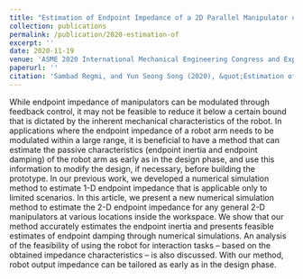 ```yaml
---
title: "Estimation of Endpoint Impedance of a 2D Parallel Manipulator using Numerical Simulation Experiment"
collection: publications
permalink: /publication/2020-estimation-of
excerpt: ''
date: 2020-11-19
venue: 'ASME 2020 International Mechanical Engineering Congress and Exposition'
paperurl: ''
citation: 'Sambad Regmi, and Yun Seong Song (2020), &quot;Estimation of Endpoint Impedance of a 2D Parallel Manipulator using Numerical Simulation Experiment &quot; <i>In Proceedings of the ASME 2020 International Mechanical Engineering Congress and Exposition, Portland, OR. </i>'
---
```

While endpoint impedance of manipulators can be modulated through feedback control, it may not be feasible to reduce it below a certain bound that is dictated by the inherent mechanical characteristics of the robot. In applications where the endpoint impedance of a robot arm needs to be modulated within a large range, it is beneficial to have a method that can estimate the passive characteristics (endpoint inertia and endpoint damping) of the robot arm as early as in the design phase, and use this information to modify the design, if necessary, before building the prototype. In our previous work, we developed a numerical simulation method to estimate 1-D endpoint impedance that is applicable only to limited scenarios. In this article, we present a new numerical simulation method to estimate the 2-D endpoint impedance for any general 2-D manipulators at various locations inside the workspace. We show that our method accurately estimates the endpoint inertia and presents feasible estimates of endpoint damping through numerical simulations. An analysis of the feasibility of using the robot for interaction tasks – based on the obtained impedance characteristics – is also discussed. With our method, robot output impedance can be tailored as early as in the design phase.
